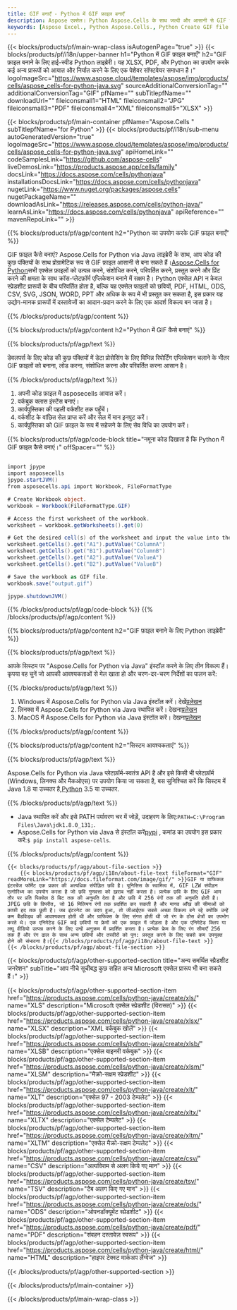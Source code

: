 ```yaml
---
title: GIF बनाएँ - Python में GIF फ़ाइल बनाएँ
description: Aspose एक्सेल। Python Aspose.Cells के साथ जल्दी और आसानी से GIF फ़ाइल बनाएं। Python का उपयोग करके GIF फ़ाइल बनाएं। Python में GIF बनाएं। Python GIF क्रिएटर।
keywords: [Aspose Excel., Python Aspose.Cells., Python Create GIF file., Generate GIF file in Python., Create GIF file using Python., Write data to GIF file via Python., Create a GIF file in Python., Python Generate a GIF file., Python GIF Creater]
---
```

{{< blocks/products/pf/main-wrap-class isAutogenPage="true" >}}
{{< blocks/products/pf/i18n/upper-banner h1="Python में GIF फ़ाइल बनाएँ" h2="GIF फ़ाइल बनाने के लिए हाई-स्पीड Python लाइब्रेरी। यह XLSX, PDF, और Python का उपयोग करके कई अन्य प्रारूपों को आयात और निर्यात करने के लिए एक पेशेवर सॉफ्टवेयर समाधान है।" logoImageSrc="https://www.aspose.cloud/templates/aspose/img/products/cells/aspose_cells-for-python-java.svg" sourceAdditionalConversionTag="" additionalConversionTag="GIF" pfName="" subTitlepfName="" downloadUrl="" fileiconsmall1="HTML" fileiconsmall2="JPG" fileiconsmall3="PDF" fileiconsmall4="XML" fileiconsmall5="XLSX" >}}

{{< blocks/products/pf/main-container pfName="Aspose.Cells " subTitlepfName="for Python" >}}
{{< blocks/products/pf/i18n/sub-menu autoGeneratedVersion="true" logoImageSrc="https://www.aspose.cloud/templates/aspose/img/products/cells/aspose_cells-for-python-java.svg" apiHomeLink="" codeSamplesLink="https://github.com/aspose-cells" liveDemosLink="https://products.aspose.app/cells/family" docsLink="https://docs.aspose.com/cells/pythonjava" installationsDocsLink="https://docs.aspose.com/cells/pythonjava" nugetLink="https://www.nuget.org/packages/aspose.cells" nugetPackageName="" downloadAsLink="https://releases.aspose.com/cells/python-java/" learnAsLink="https://docs.aspose.com/cells/pythonjava" apiReference="" mavenRepoLink="" >}}

{{% blocks/products/pf/agp/content h2="Python का उपयोग करके GIF फ़ाइल बनाएँ" %}}

 GIF फ़ाइल कैसे बनाएं? Aspose.Cells for Python via Java लाइब्रेरी के साथ, आप कोड की कुछ पंक्तियों के साथ प्रोग्रामेटिक रूप से GIF फ़ाइल आसानी से बना सकते हैं।[Aspose.Cells for Python](https://pypi.org/project/aspose-cells)सभी एक्सेल फ़ाइलों को उत्पन्न करने, संशोधित करने, परिवर्तित करने, प्रस्तुत करने और प्रिंट करने की क्षमता के साथ क्रॉस-प्लेटफ़ॉर्म एप्लिकेशन बनाने में सक्षम है। Python एक्सेल API न केवल स्प्रेडशीट प्रारूपों के बीच परिवर्तित होता है, बल्कि यह एक्सेल फाइलों को छवियों, PDF, HTML, ODS, CSV, SVG, JSON, WORD, PPT और अधिक के रूप में भी प्रस्तुत कर सकता है, इस प्रकार यह उद्योग-मानक प्रारूपों में दस्तावेजों का आदान-प्रदान करने के लिए एक आदर्श विकल्प बन जाता है।

{{% /blocks/products/pf/agp/content %}}



{{% blocks/products/pf/agp/content h2="Python में GIF कैसे बनाएं" %}}

{{% blocks/products/pf/agp/text %}}

 डेवलपर्स के लिए कोड की कुछ पंक्तियों में डेटा प्रोसेसिंग के लिए विभिन्न रिपोर्टिंग एप्लिकेशन चलाने के भीतर GIF फ़ाइलों को बनाना, लोड करना, संशोधित करना और परिवर्तित करना आसान है।

{{% /blocks/products/pf/agp/text %}}

1.  अपनी कोड फ़ाइल में asposecells आयात करें।
1.  वर्कबुक क्लास इंस्टेंस बनाएं।
1.  कार्यपुस्तिका की पहली वर्कशीट तक पहुँचें।
1.  वर्कशीट के वांछित सेल प्राप्त करें और सेल में मान इनपुट करें।
1.  कार्यपुस्तिका को GIF फ़ाइल के रूप में सहेजने के लिए सेव विधि का उपयोग करें।

{{% blocks/products/pf/agp/code-block title="नमूना कोड दिखाता है कि Python में GIF फ़ाइल कैसे बनाएं।" offSpacer="" %}}

```cs

import jpype
import asposecells
jpype.startJVM()
from asposecells.api import Workbook, FileFormatType

# Create Workbook object.
workbook = Workbook(FileFormatType.GIF)

# Access the first worksheet of the workbook.
worksheet = workbook.getWorksheets().get(0)

# Get the desired cell(s) of the worksheet and input the value into the cell(s).
worksheet.getCells().get("A1").putValue("ColumnA")
worksheet.getCells().get("B1").putValue("ColumnB")
worksheet.getCells().get("A2").putValue("ValueA")
worksheet.getCells().get("B2").putValue("ValueB")

# Save the workbook as GIF file.
workbook.save("output.gif")

jpype.shutdownJVM()

```

{{% /blocks/products/pf/agp/code-block %}}
{{% /blocks/products/pf/agp/content %}}

{{% blocks/products/pf/agp/content h2="GIF फ़ाइल बनाने के लिए Python लाइब्रेरी" %}}

{{% blocks/products/pf/agp/text %}}

आपके सिस्टम पर "Aspose.Cells for Python via Java" इंस्टॉल करने के लिए तीन विकल्प हैं। कृपया वह चुनें जो आपकी आवश्यकताओं से मेल खाता हो और चरण-दर-चरण निर्देशों का पालन करें:

{{% /blocks/products/pf/agp/text %}}

1.  Windows में Aspose.Cells for Python via Java इंस्टॉल करें। देखें[प्रलेखन](https://docs.aspose.com/cells/python-java/getting-started/#windows)
1.  लिनक्स में Aspose.Cells for Python via Java स्थापित करें। देखना[प्रलेखन](https://docs.aspose.com/cells/python-java/getting-started/#linux)
1.  MacOS में Aspose.Cells for Python via Java इंस्टॉल करें। देखना[प्रलेखन](https://docs.aspose.com/cells/python-java/getting-started/#macos)

{{% /blocks/products/pf/agp/content %}}

{{% blocks/products/pf/agp/content h2="सिस्टम आवश्यकताएं" %}}

{{% blocks/products/pf/agp/text %}}

 Aspose.Cells for Python via Java प्लेटफ़ॉर्म-स्वतंत्र API है और इसे किसी भी प्लेटफ़ॉर्म (Windows, लिनक्स और मैकओएस) पर उपयोग किया जा सकता है, बस सुनिश्चित करें कि सिस्टम में Java 1.8 या उच्चतर है,[Python](https://www.python.org/downloads/) 3.5 या उच्चतर.

{{% /blocks/products/pf/agp/text %}}

-  Java स्थापित करें और इसे PATH पर्यावरण चर में जोड़ें, उदाहरण के लिए:<code>PATH=C:\Program Files\Java\jdk1.8.0_131;</code>.
-  Aspose.Cells for Python via Java से इंस्टॉल करें<a href="https://pypi.org/project/aspose-cells/">pypi</a> , कमांड का उपयोग इस प्रकार करें:<code>$ pip install aspose-cells</code>.

{{% /blocks/products/pf/agp/content %}}

<!-- aboutfile Starts -->
    {{< blocks/products/pf/agp/about-file-section >}}
        {{< blocks/products/pf/agp/i18n/about-file-text fileFormat="GIF" readMoreLink="https://docs.fileformat.com/image/gif/" >}}GIF या ग्राफिकल इंटरचेंज फॉर्मेट एक प्रकार की अत्यधिक संपीड़ित छवि है। यूनिसिस के स्वामित्व में, GIF LZW संपीड़न एल्गोरिथ्म का उपयोग करता है जो छवि गुणवत्ता को ख़राब नहीं करता है। प्रत्येक छवि के लिए GIF आम तौर पर प्रति पिक्सेल 8 बिट तक की अनुमति देता है और छवि में 256 रंगों तक की अनुमति होती है। JPEG छवि के विपरीत, जो 16 मिलियन रंगों तक प्रदर्शित कर सकती है और मानव आँख की सीमाओं को काफी हद तक छूती है। जब इंटरनेट का उदय हुआ, तो जीआईएफ सबसे अच्छा विकल्प बने रहे क्योंकि उन्हें कम बैंडविड्थ की आवश्यकता होती थी और ग्राफिक्स के लिए संगत होती थी जो रंग के ठोस क्षेत्रों का उपभोग करते थे। एक एनिमेटेड GIF कई छवियों या फ़्रेमों को एक फ़ाइल में जोड़ता है और एक एनिमेटेड क्लिप या लघु वीडियो उत्पन्न करने के लिए उन्हें अनुक्रम में प्रदर्शित करता है। प्रत्येक फ्रेम के लिए रंग सीमाएँ 256 तक हैं और रंग ढाल के साथ अन्य छवियों और तस्वीरों को पुन: प्रस्तुत करने के लिए सबसे कम उपयुक्त होने की संभावना है।{{< /blocks/products/pf/agp/i18n/about-file-text >}}
    {{< /blocks/products/pf/agp/about-file-section >}}
<!-- aboutfile Ends -->

{{< blocks/products/pf/agp/other-supported-section title="अन्य समर्थित स्प्रैडशीट जनरेशन" subTitle="आप नीचे सूचीबद्ध कुछ सहित अन्य Microsoft एक्सेल प्रारूप भी बना सकते हैं।" >}}

{{< blocks/products/pf/agp/other-supported-section-item href="https://products.aspose.com/cells/python-java/create/xls/" name="XLS" description="Microsoft एक्सेल स्प्रेडशीट (विरासत)" >}} 
{{< blocks/products/pf/agp/other-supported-section-item href="https://products.aspose.com/cells/python-java/create/xlsx/" name="XLSX" description="XML वर्कबुक खोलें" >}} 
{{< blocks/products/pf/agp/other-supported-section-item href="https://products.aspose.com/cells/python-java/create/xlsb/" name="XLSB" description="एक्सेल बाइनरी वर्कबुक" >}} 
{{< blocks/products/pf/agp/other-supported-section-item href="https://products.aspose.com/cells/python-java/create/xlsm/" name="XLSM" description="मैक्रो-सक्षम स्प्रेडशीट" >}} 
{{< blocks/products/pf/agp/other-supported-section-item href="https://products.aspose.com/cells/python-java/create/xlt/" name="XLT" description="एक्सेल 97 - 2003 टेम्पलेट" >}} 
{{< blocks/products/pf/agp/other-supported-section-item href="https://products.aspose.com/cells/python-java/create/xltx/" name="XLTX" description="एक्सेल टेम्पलेट" >}} 
{{< blocks/products/pf/agp/other-supported-section-item href="https://products.aspose.com/cells/python-java/create/xltm/" name="XLTM" description="एक्सेल मैक्रो-सक्षम टेम्पलेट" >}} 
{{< blocks/products/pf/agp/other-supported-section-item href="https://products.aspose.com/cells/python-java/create/csv/" name="CSV" description="अल्पविराम से अलग किये गए मान" >}} 
{{< blocks/products/pf/agp/other-supported-section-item href="https://products.aspose.com/cells/python-java/create/tsv/" name="TSV" description="टैब अलग किए गए मान" >}} 
{{< blocks/products/pf/agp/other-supported-section-item href="https://products.aspose.com/cells/python-java/create/ods/" name="ODS" description="ओपनडॉक्यूमेंट स्प्रेडशीट" >}}
{{< blocks/products/pf/agp/other-supported-section-item href="https://products.aspose.com/cells/python-java/create/pdf/" name="PDF" description="संवहन दस्तावेज़ स्वरूप" >}} 
{{< blocks/products/pf/agp/other-supported-section-item href="https://products.aspose.com/cells/python-java/create/html/" name="HTML" description="हाइपर टेक्स्ट मार्कअप लैंग्वेज" >}} 

{{< /blocks/products/pf/agp/other-supported-section >}}

{{< /blocks/products/pf/main-container >}}
    
{{< /blocks/products/pf/main-wrap-class >}}
